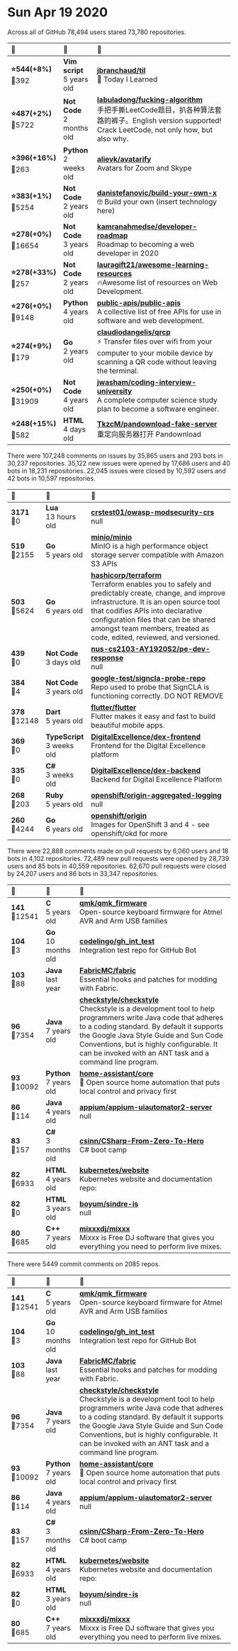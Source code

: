 # Sun Apr 19 2020

Across all of GitHub 78,494 users stared 
73,780 repositories. 

| :page_with_curl: | :calendar: | :page_with_curl: |
| :--- | :--- | :--- |
| **:star:544(+8%)**<br>:twisted_rightwards_arrows:392 | **Vim script**<br>5 years old | **[jbranchaud/til](https://github.com/jbranchaud/til)**<br>:memo: Today I Learned |
| **:star:487(+2%)**<br>:twisted_rightwards_arrows:5722 | **Not Code**<br>2 months old | **[labuladong/fucking-algorithm](https://github.com/labuladong/fucking-algorithm)**<br>手把手撕LeetCode题目，扒各种算法套路的裤子。English version supported! Crack LeetCode, not only how, but also why.  |
| **:star:396(+16%)**<br>:twisted_rightwards_arrows:263 | **Python**<br>2 weeks old | **[alievk/avatarify](https://github.com/alievk/avatarify)**<br>Avatars for Zoom and Skype |
| **:star:383(+1%)**<br>:twisted_rightwards_arrows:5254 | **Not Code**<br>2 years old | **[danistefanovic/build-your-own-x](https://github.com/danistefanovic/build-your-own-x)**<br>🤓 Build your own (insert technology here) |
| **:star:278(+0%)**<br>:twisted_rightwards_arrows:16654 | **Not Code**<br>3 years old | **[kamranahmedse/developer-roadmap](https://github.com/kamranahmedse/developer-roadmap)**<br>Roadmap to becoming a web developer in 2020 |
| **:star:278(+33%)**<br>:twisted_rightwards_arrows:257 | **Not Code**<br>2 years old | **[lauragift21/awesome-learning-resources](https://github.com/lauragift21/awesome-learning-resources)**<br>🔥Awesome list of resources on Web Development. |
| **:star:276(+0%)**<br>:twisted_rightwards_arrows:9148 | **Python**<br>4 years old | **[public-apis/public-apis](https://github.com/public-apis/public-apis)**<br>A collective list of free APIs for use in software and web development. |
| **:star:274(+9%)**<br>:twisted_rightwards_arrows:179 | **Go**<br>2 years old | **[claudiodangelis/qrcp](https://github.com/claudiodangelis/qrcp)**<br>:zap: Transfer files over wifi from your computer to your mobile device by scanning a QR code without leaving the terminal. |
| **:star:250(+0%)**<br>:twisted_rightwards_arrows:31909 | **Not Code**<br>4 years old | **[jwasham/coding-interview-university](https://github.com/jwasham/coding-interview-university)**<br>A complete computer science study plan to become a software engineer. |
| **:star:248(+15%)**<br>:twisted_rightwards_arrows:582 | **HTML**<br>4 days old | **[TkzcM/pandownload-fake-server](https://github.com/TkzcM/pandownload-fake-server)**<br>重定向服务器打开 Pandownload |

There were 107,248 comments on issues by 35,865 users and 293 bots in 30,237 repositories.
35,122 new issues were opened by 17,686 users and 40 bots in 18,231 repositories.
22,045 issues were closed by 10,592 users and 42 bots in 10,597 repositories.

| :speech_balloon: | :calendar: | :page_with_curl: |
| :--- | :--- | :--- |
| **3171**<br>:twisted_rightwards_arrows:0 | **Lua**<br>13 hours old | **[crstest01/owasp-modsecurity-crs](https://github.com/crstest01/owasp-modsecurity-crs)**<br>null |
| **519**<br>:twisted_rightwards_arrows:2155 | **Go**<br>5 years old | **[minio/minio](https://github.com/minio/minio)**<br>MinIO is a high performance object storage server compatible with Amazon S3 APIs |
| **503**<br>:twisted_rightwards_arrows:5624 | **Go**<br>6 years old | **[hashicorp/terraform](https://github.com/hashicorp/terraform)**<br>Terraform enables you to safely and predictably create, change, and improve infrastructure. It is an open source tool that codifies APIs into declarative configuration files that can be shared amongst team members, treated as code, edited, reviewed, and versioned. |
| **439**<br>:twisted_rightwards_arrows:0 | **Not Code**<br>3 days old | **[nus-cs2103-AY1920S2/pe-dev-response](https://github.com/nus-cs2103-AY1920S2/pe-dev-response)**<br>null |
| **384**<br>:twisted_rightwards_arrows:4 | **Not Code**<br>3 years old | **[google-test/signcla-probe-repo](https://github.com/google-test/signcla-probe-repo)**<br>Repo used to probe that SignCLA is functioning correctly.  DO NOT REMOVE |
| **378**<br>:twisted_rightwards_arrows:12148 | **Dart**<br>5 years old | **[flutter/flutter](https://github.com/flutter/flutter)**<br>Flutter makes it easy and fast to build beautiful mobile apps. |
| **369**<br>:twisted_rightwards_arrows:0 | **TypeScript**<br>3 weeks old | **[DigitalExcellence/dex-frontend](https://github.com/DigitalExcellence/dex-frontend)**<br>Frontend for the Digital Excellence platform |
| **335**<br>:twisted_rightwards_arrows:0 | **C#**<br>3 weeks old | **[DigitalExcellence/dex-backend](https://github.com/DigitalExcellence/dex-backend)**<br>Backend for Digital Excellence Platform |
| **268**<br>:twisted_rightwards_arrows:203 | **Ruby**<br>5 years old | **[openshift/origin-aggregated-logging](https://github.com/openshift/origin-aggregated-logging)**<br>null |
| **260**<br>:twisted_rightwards_arrows:4244 | **Go**<br>6 years old | **[openshift/origin](https://github.com/openshift/origin)**<br>Images for OpenShift 3 and 4 - see openshift/okd for more |

There were 22,888 comments made on pull requests by 6,060 users and 18 bots in 4,102 repositories.
72,489 new pull requests were opened by 28,739 users and 85 bots in 40,559 repositories.
62,670 pull requests were closed by 24,207 users and 86 bots in 33,347 repositories.

| :speech_balloon: | :calendar: | :page_with_curl: |
| :--- | :--- | :--- |
| **141**<br>:twisted_rightwards_arrows:12541 | **C**<br>5 years old | **[qmk/qmk_firmware](https://github.com/qmk/qmk_firmware)**<br>Open-source keyboard firmware for Atmel AVR and Arm USB families |
| **104**<br>:twisted_rightwards_arrows:3 | **Go**<br>10 months old | **[codelingo/gh_int_test](https://github.com/codelingo/gh_int_test)**<br>Integration test repo for GitHub Bot |
| **103**<br>:twisted_rightwards_arrows:88 | **Java**<br>last year | **[FabricMC/fabric](https://github.com/FabricMC/fabric)**<br>Essential hooks and patches for modding with Fabric. |
| **96**<br>:twisted_rightwards_arrows:7354 | **Java**<br>7 years old | **[checkstyle/checkstyle](https://github.com/checkstyle/checkstyle)**<br>Checkstyle is a development tool to help programmers write Java code that adheres to a coding standard. By default it supports the Google Java Style Guide and Sun Code Conventions, but is highly configurable. It can be invoked with an ANT task and a command line program. |
| **93**<br>:twisted_rightwards_arrows:10092 | **Python**<br>7 years old | **[home-assistant/core](https://github.com/home-assistant/core)**<br>:house_with_garden: Open source home automation that puts local control and privacy first |
| **86**<br>:twisted_rightwards_arrows:114 | **Java**<br>4 years old | **[appium/appium-uiautomator2-server](https://github.com/appium/appium-uiautomator2-server)**<br>null |
| **83**<br>:twisted_rightwards_arrows:157 | **C#**<br>3 months old | **[csinn/CSharp-From-Zero-To-Hero](https://github.com/csinn/CSharp-From-Zero-To-Hero)**<br>C# boot camp |
| **82**<br>:twisted_rightwards_arrows:6933 | **HTML**<br>4 years old | **[kubernetes/website](https://github.com/kubernetes/website)**<br>Kubernetes website and documentation repo:  |
| **82**<br>:twisted_rightwards_arrows:0 | **HTML**<br>3 years old | **[boyum/sindre-is](https://github.com/boyum/sindre-is)**<br>null |
| **80**<br>:twisted_rightwards_arrows:685 | **C++**<br>7 years old | **[mixxxdj/mixxx](https://github.com/mixxxdj/mixxx)**<br>Mixxx is Free DJ software that gives you everything you need to perform live mixes. |

There were 5449 commit comments on 2085 repos.

| :speech_balloon: | :calendar: | :page_with_curl: |
| :--- | :--- | :--- |
| **141**<br>:twisted_rightwards_arrows:12541 | **C**<br>5 years old | **[qmk/qmk_firmware](https://github.com/qmk/qmk_firmware)**<br>Open-source keyboard firmware for Atmel AVR and Arm USB families |
| **104**<br>:twisted_rightwards_arrows:3 | **Go**<br>10 months old | **[codelingo/gh_int_test](https://github.com/codelingo/gh_int_test)**<br>Integration test repo for GitHub Bot |
| **103**<br>:twisted_rightwards_arrows:88 | **Java**<br>last year | **[FabricMC/fabric](https://github.com/FabricMC/fabric)**<br>Essential hooks and patches for modding with Fabric. |
| **96**<br>:twisted_rightwards_arrows:7354 | **Java**<br>7 years old | **[checkstyle/checkstyle](https://github.com/checkstyle/checkstyle)**<br>Checkstyle is a development tool to help programmers write Java code that adheres to a coding standard. By default it supports the Google Java Style Guide and Sun Code Conventions, but is highly configurable. It can be invoked with an ANT task and a command line program. |
| **93**<br>:twisted_rightwards_arrows:10092 | **Python**<br>7 years old | **[home-assistant/core](https://github.com/home-assistant/core)**<br>:house_with_garden: Open source home automation that puts local control and privacy first |
| **86**<br>:twisted_rightwards_arrows:114 | **Java**<br>4 years old | **[appium/appium-uiautomator2-server](https://github.com/appium/appium-uiautomator2-server)**<br>null |
| **83**<br>:twisted_rightwards_arrows:157 | **C#**<br>3 months old | **[csinn/CSharp-From-Zero-To-Hero](https://github.com/csinn/CSharp-From-Zero-To-Hero)**<br>C# boot camp |
| **82**<br>:twisted_rightwards_arrows:6933 | **HTML**<br>4 years old | **[kubernetes/website](https://github.com/kubernetes/website)**<br>Kubernetes website and documentation repo:  |
| **82**<br>:twisted_rightwards_arrows:0 | **HTML**<br>3 years old | **[boyum/sindre-is](https://github.com/boyum/sindre-is)**<br>null |
| **80**<br>:twisted_rightwards_arrows:685 | **C++**<br>7 years old | **[mixxxdj/mixxx](https://github.com/mixxxdj/mixxx)**<br>Mixxx is Free DJ software that gives you everything you need to perform live mixes. |

